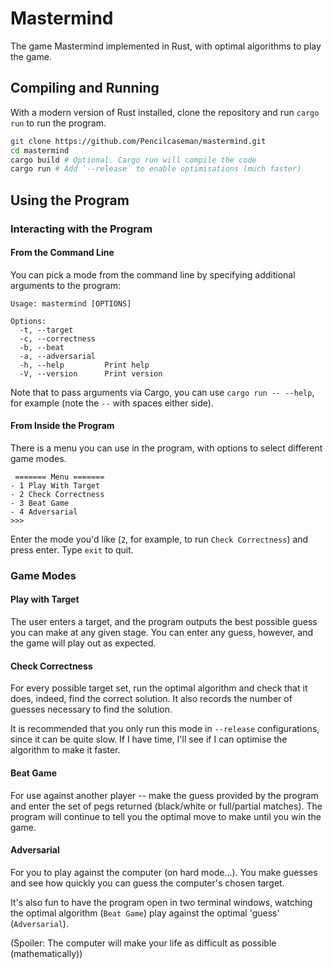 # Mastermind
The game Mastermind implemented in Rust, with optimal algorithms to play the game.

## Compiling and Running
With a modern version of Rust installed, clone the repository and run `cargo run` to run the program.

```sh 
git clone https://github.com/Pencilcaseman/mastermind.git 
cd mastermind 
cargo build # Optional. Cargo run will compile the code
cargo run # Add `--release` to enable optimisations (much faster)
```

## Using the Program 

### Interacting with the Program 

#### From the Command Line 

You can pick a mode from the command line by specifying additional arguments to the program:

```
Usage: mastermind [OPTIONS]

Options:
  -t, --target
  -c, --correctness
  -b, --beat
  -a, --adversarial
  -h, --help         Print help
  -V, --version      Print version
```

Note that to pass arguments via Cargo, you can use `cargo run -- --help`, for example (note the `--` with spaces either side). 

#### From Inside the Program 

There is a menu you can use in the program, with options to select different game modes.

```
 ======= Menu =======
- 1 Play With Target
- 2 Check Correctness
- 3 Beat Game
- 4 Adversarial
>>>
```
Enter the mode you'd like (`2`, for example, to run `Check Correctness`) and press enter. Type `exit` to quit. 

### Game Modes
#### Play with Target 
The user enters a target, and the program outputs the best possible guess you can make at any given stage. You can enter any guess, however, and the game will play out as expected. 

#### Check Correctness

For every possible target set, run the optimal algorithm and check that it does, indeed, find the correct solution. It also records the number of guesses necessary to find the solution.

It is recommended that you only run this mode in `--release` configurations, since it can be quite slow. If I have time, I'll see if I can optimise the algorithm to make it faster.

#### Beat Game 
For use against another player -- make the guess provided by the program and enter the set of pegs returned (black/white or full/partial matches). The program will continue to tell you the optimal move to make until you win the game.

#### Adversarial
For you to play against the computer (on hard mode...). You make guesses and see how quickly you can guess the computer's chosen target.

It's also fun to have the program open in two terminal windows, watching the optimal algorithm (`Beat Game`) play against the optimal 'guess' (`Adversarial`).

(Spoiler: The computer will make your life as difficult as possible (mathematically))


